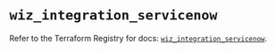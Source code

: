 # `wiz_integration_servicenow`

Refer to the Terraform Registry for docs: [`wiz_integration_servicenow`](https://registry.terraform.io/providers/axtongrams/wiz/1.2.5/docs/resources/integration_servicenow).
